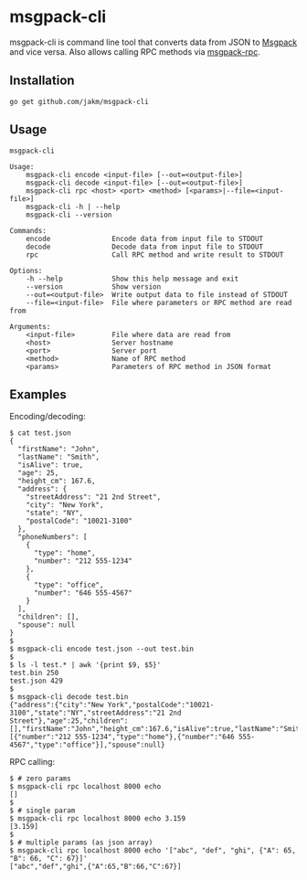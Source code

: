 msgpack-cli
===========

msgpack-cli is command line tool that converts data from JSON to [Msgpack](http://msgpack.org) and vice versa. Also allows calling RPC methods via [msgpack-rpc](https://github.com/msgpack-rpc/msgpack-rpc/blob/master/spec.md).

Installation
------------

    go get github.com/jakm/msgpack-cli

Usage
-----

    msgpack-cli

    Usage:
        msgpack-cli encode <input-file> [--out=<output-file>]
        msgpack-cli decode <input-file> [--out=<output-file>]
        msgpack-cli rpc <host> <port> <method> [<params>|--file=<input-file>]
        msgpack-cli -h | --help
        msgpack-cli --version

    Commands:
        encode               Encode data from input file to STDOUT
        decode               Decode data from input file to STDOUT
        rpc                  Call RPC method and write result to STDOUT

    Options:
        -h --help            Show this help message and exit
        --version            Show version
        --out=<output-file>  Write output data to file instead of STDOUT
        --file=<input-file>  File where parameters or RPC method are read from

    Arguments:
        <input-file>         File where data are read from
        <host>               Server hostname
        <port>               Server port
        <method>             Name of RPC method
        <params>             Parameters of RPC method in JSON format

Examples
--------

Encoding/decoding:

    $ cat test.json
    {
      "firstName": "John",
      "lastName": "Smith",
      "isAlive": true,
      "age": 25,
      "height_cm": 167.6,
      "address": {
        "streetAddress": "21 2nd Street",
        "city": "New York",
        "state": "NY",
        "postalCode": "10021-3100"
      },
      "phoneNumbers": [
        {
          "type": "home",
          "number": "212 555-1234"
        },
        {
          "type": "office",
          "number": "646 555-4567"
        }
      ],
      "children": [],
      "spouse": null
    }
    $
    $ msgpack-cli encode test.json --out test.bin
    $
    $ ls -l test.* | awk '{print $9, $5}'
    test.bin 250
    test.json 429
    $
    $ msgpack-cli decode test.bin
    {"address":{"city":"New York","postalCode":"10021-3100","state":"NY","streetAddress":"21 2nd Street"},"age":25,"children":[],"firstName":"John","height_cm":167.6,"isAlive":true,"lastName":"Smith","phoneNumbers":[{"number":"212 555-1234","type":"home"},{"number":"646 555-4567","type":"office"}],"spouse":null}

RPC calling:

    $ # zero params
    $ msgpack-cli rpc localhost 8000 echo
    []
    $
    $ # single param
    $ msgpack-cli rpc localhost 8000 echo 3.159
    [3.159]
    $
    $ # multiple params (as json array)
    $ msgpack-cli rpc localhost 8000 echo '["abc", "def", "ghi", {"A": 65, "B": 66, "C": 67}]'
    ["abc","def","ghi",{"A":65,"B":66,"C":67}]

